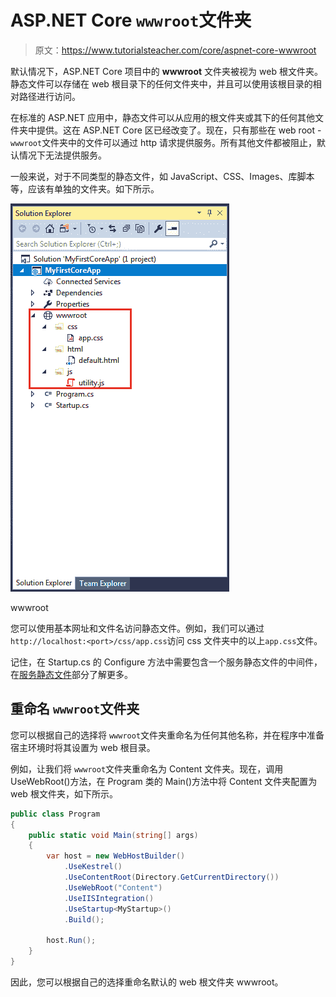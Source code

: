 # ASP.NET Core `wwwroot`文件夹

> 原文：<https://www.tutorialsteacher.com/core/aspnet-core-wwwroot>

默认情况下，ASP.NET Core 项目中的 **wwwroot** 文件夹被视为 web 根文件夹。静态文件可以存储在 web 根目录下的任何文件夹中，并且可以使用该根目录的相对路径进行访问。

在标准的 ASP.NET 应用中，静态文件可以从应用的根文件夹或其下的任何其他文件夹中提供。这在 ASP.NET Core 区已经改变了。现在，只有那些在 web root - `wwwroot`文件夹中的文件可以通过 http 请求提供服务。所有其他文件都被阻止，默认情况下无法提供服务。

一般来说，对于不同类型的静态文件，如 JavaScript、CSS、Images、库脚本等，应该有单独的文件夹。如下所示。

![](img/a2810649276e807cadc01b82760487ea.png)

wwwroot



您可以使用基本网址和文件名访问静态文件。例如，我们可以通过`http://localhost:<port>/css/app.css`访问 css 文件夹中的以上`app.css`文件。

记住，在 Startup.cs 的 Configure 方法中需要包含一个服务静态文件的中间件，在[服务静态文件](/core/aspnet-core-static-file "Serve static files in ASP.NET Core")部分了解更多。

## 重命名 `wwwroot`文件夹

您可以根据自己的选择将 `wwwroot`文件夹重命名为任何其他名称，并在程序中准备宿主环境时将其设置为 web 根目录。

例如，让我们将 `wwwroot`文件夹重命名为 Content 文件夹。现在，调用 UseWebRoot()方法，在 Program 类的 Main()方法中将 Content 文件夹配置为 web 根文件夹，如下所示。

```cs
public class Program
{
    public static void Main(string[] args)
    {
        var host = new WebHostBuilder()
            .UseKestrel()
            .UseContentRoot(Directory.GetCurrentDirectory())
            .UseWebRoot("Content")
            .UseIISIntegration()
            .UseStartup<MyStartup>()
            .Build();

        host.Run();
    }
} 
```

因此，您可以根据自己的选择重命名默认的 web 根文件夹 wwwroot。
